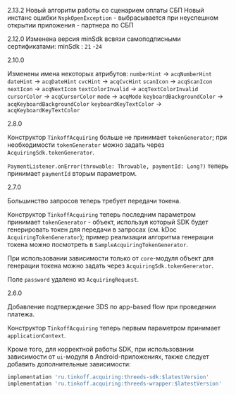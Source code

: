 2.13.2
Новый алгоритм работы со сценарием оплаты СБП
Новый инстанс ошибки `NspkOpenException` - выбрасывается при неуспешном открытии приложения - партнера
по СБП

2.12.0
Изменена версия minSdk всвязи самоподписными сертификатами:
minSdk : `21` -`24`

2.10.0

Изменены имена некоторых атрибутов:
`numberHint` -> `acqNumberHint`
`dateHint` -> `acqDateHint`
`cvcHint` -> `acqCvcHint`
`scanIcon` -> `acqScanIcon`
`nextIcon` -> `acqNextIcon`
`textColorInvalid` -> `acqTextColorInvalid`
`cursorColor` -> `acqCursorColor`
`mode` -> `acqMode`
`keyboardBackgroundColor` -> `acqKeyboardBackgroundColor`
`keyboardKeyTextColor` -> `acqKeyboardKeyTextColor`

2.8.0

Конструктор `TinkoffAcquiring` больше не принимает `tokenGenerator`; при необходимости `tokenGenerator` 
можно задать через `AcquiringSdk.tokenGenerator`.

`PaymentListener.onError(throwable: Throwable, paymentId: Long?)` теперь принимает `paymentId`
вторым параметром.

2.7.0

Большинство запросов теперь требует передачи токена.

Конструктор `TinkoffAcquiring` теперь последним параметром принимает `tokenGenerator` - объект,
используя который SDK будет генерировать токен для передачи в запросах (см. kDoc `AcquiringTokenGenerator`); 
пример реализации алгоритма генерации токена можно посмотреть в `SampleAcquiringTokenGenerator`.

При использовании зависимости только от `core`-модуля объект для генерации токена можно задать 
через `AcquiringSdk.tokenGenerator`.

Поле `password` удалено из `AcquiringRequest`.

2.6.0

Добавление подтверждение 3DS по app-based flow при проведении платежа.

Конструктор `TinkoffAcquiring` теперь первым параметром принимает `applicationContext`.

Кроме того, для корректной работы SDK, при использовании зависимости от `ui`-модуля в 
Android-приложениях, также следует добавить дополнительные зависимости:

```groovy
implementation 'ru.tinkoff.acquiring:threeds-sdk:$latestVersion'
implementation 'ru.tinkoff.acquiring:threeds-wrapper:$latestVersion'
```